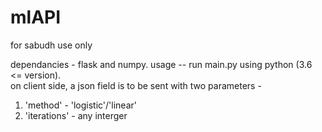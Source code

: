# mlAPI
for sabudh use only             

 
dependancies - flask and numpy.
usage -- 
run main.py using python (3.6 <= version).    
on client side, a json field is to be sent with two parameters -  
1. 'method' - 'logistic'/'linear'
2. 'iterations' - any interger 
